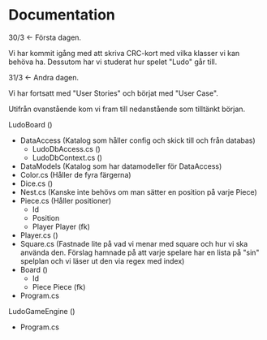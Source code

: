 # Documentation

30/3 <- Första dagen.

Vi har kommit igång med att skriva CRC-kort med vilka klasser vi kan behöva ha. Dessutom har vi studerat hur spelet "Ludo" går till. 

31/3 <- Andra dagen.

Vi har fortsatt med "User Stories" och börjat med "User Case".

Utifrån ovanstående kom vi fram till nedanstående som tilltänkt början.

LudoBoard ()
* DataAccess (Katalog som håller config och skick till och från databas)
  * LudoDbAccess.cs ()
  * LudoDbContext.cs ()
*  DataModels (Katalog som har datamodeller för DataAccess)
  * Color.cs (Håller de fyra färgerna)
  * Dice.cs ()
  * Nest.cs (Kanske inte behövs om man sätter en position på varje Piece)
  * Piece.cs (Håller positioner)
    * Id
    * Position
    * Player Player (fk)
  * Player.cs ()
  * Square.cs (Fastnade lite på vad vi menar med square och hur vi ska använda den. Förslag hamnade på att varje spelare har en lista på "sin" spelplan och vi läser ut den via       regex med index)
  * Board ()
    * Id
    * Piece Piece (fk)  
  * Program.cs 

LudoGameEngine () 
  * Program.cs



